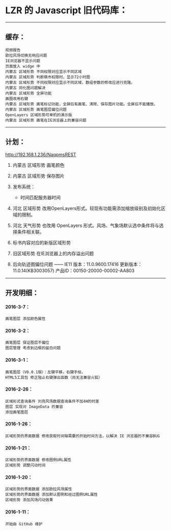 LZR 的 Javascript 旧代码库：
===========

***

缓存：
---------------------

	视频报告
	欧拉风场切换无响应问题
	IE浏览器不显示问题
	页面放入 widge 中
	内蒙古 区域形势 不同权限对应显示不同区域
	内蒙古 区域形势 判断萌市权限时，显示72小时图
	内蒙古 区域形势 不同权限对应显示不同区域，数组参数的修改应进行克隆。
	内蒙古 同化图问题解决
	内蒙古 区域形势 全屏功能
	画图改用右键
	内蒙古 区域形势 画笔标记功能，全屏后有画笔、清除、保存图片功能。全屏后不能播放。
	内蒙古 区域形势 画笔图层偏位问题
	OpenLayers 区域形势可单机的演示版
	内蒙古 区域形势 画笔在IE浏览器上的兼容问题

***

计划：
---------------------
http://192.168.1.236/NaqpmsREST

1. 内蒙古 区域形势 画笔颜色
1. 内蒙古 区域形势 保存图片

1. 发布系统：
	- 时间匹配服务器时间

1. 河北 区域形势 改用OpenLayers形式。较现有功能需添加缩放级别及初始化区域的限制。
1. 河北 天气形势 也改用 OpenLayers 形式。风场、气象场默认选中条件将与选择条件相关联。

1. 标书内容对应的新版区域形势

1. 旧区域形势 在IE浏览器上的内存溢出问题
1. 后向轨迹图偏位问题 —— IE11 版本：11.0.9600.17416	更新版本：11.0.14(KB3003057)	产品ID：00150-20000-00002-AA803

***




开发明细：
---------------------

#### 2016-3-7：
	画笔图层 添加颜色属性

#### 2016-3-2：
	画笔图层 保证图层不偏位
	图层管理 考虑到边框的留白问题

#### 2016-3-1：
	画笔图层（V0.0.1版）：左键平移，右键手绘。
	HTML5工具包 修正阻止右键弹出函数（尚无法兼容火狐）

#### 2016-2-26：
	区域形式查询条件 刘亮风场数据查询条件不加4H的时差
	图层 实现对 ImageData 的兼容
	添加画笔图层

#### 2016-1-26：
	区域形势的界面数据 修改获取时间轴需要的开始时间方法，以解决 IE 浏览器的不兼容BUG

#### 2016-1-21：
	区域形势的界面数据 修改图例URL属性
	区域形势 调整闪动时间

#### 2016-1-20：
	区域形势的界面数据 添加欧拉风场属性
	区域形势的界面数据 添加默认图例和经过图例URL属性
	区域形势 添加风场闪动效果

#### 2016-1-11：
	开始由 GitHub 维护
